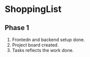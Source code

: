 # ShoppingList

## Phase 1
1. Frontedn and backend setup done. 
2. Project board created.
3. Tasks reflects the work done.
